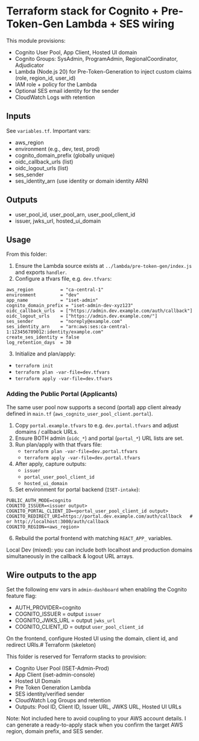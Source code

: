 # Terraform stack for Cognito + Pre-Token-Gen Lambda + SES wiring

This module provisions:
- Cognito User Pool, App Client, Hosted UI domain
- Cognito Groups: SysAdmin, ProgramAdmin, RegionalCoordinator, Adjudicator
- Lambda (Node.js 20) for Pre-Token-Generation to inject custom claims (role, region_id, user_id)
- IAM role + policy for the Lambda
- Optional SES email identity for the sender
- CloudWatch Logs with retention

## Inputs
See `variables.tf`. Important vars:
- aws_region
- environment (e.g., dev, test, prod)
- cognito_domain_prefix (globally unique)
- oidc_callback_urls (list)
- oidc_logout_urls (list)
- ses_sender
- ses_identity_arn (use identity or domain identity ARN)

## Outputs
- user_pool_id, user_pool_arn, user_pool_client_id
- issuer, jwks_url, hosted_ui_domain

## Usage
From this folder:
1) Ensure the Lambda source exists at `../lambda/pre-token-gen/index.js` and exports `handler`.
2) Configure a tfvars file, e.g. `dev.tfvars`:
```
aws_region          = "ca-central-1"
environment         = "dev"
app_name            = "iset-admin"
cognito_domain_prefix = "iset-admin-dev-xyz123"
oidc_callback_urls  = ["https://admin.dev.example.com/auth/callback"]
oidc_logout_urls    = ["https://admin.dev.example.com/"]
ses_sender          = "noreply@example.com"
ses_identity_arn    = "arn:aws:ses:ca-central-1:123456789012:identity/example.com"
create_ses_identity = false
log_retention_days  = 30
```
3) Initialize and plan/apply:
- `terraform init`
- `terraform plan -var-file=dev.tfvars`
- `terraform apply -var-file=dev.tfvars`

### Adding the Public Portal (Applicants)
The same user pool now supports a second (portal) app client already defined in `main.tf` (`aws_cognito_user_pool_client.portal`).

1. Copy `portal.example.tfvars` to e.g. `dev.portal.tfvars` and adjust domains / callback URLs.
2. Ensure BOTH admin (`oidc_*`) and portal (`portal_*`) URL lists are set.
3. Run plan/apply with that tfvars file:
	- `terraform plan -var-file=dev.portal.tfvars`
	- `terraform apply -var-file=dev.portal.tfvars`
4. After apply, capture outputs:
	- `issuer`
	- `portal_user_pool_client_id`
	- `hosted_ui_domain`
5. Set environment for portal backend (`ISET-intake`):
```
PUBLIC_AUTH_MODE=cognito
COGNITO_ISSUER=<issuer output>
COGNITO_PORTAL_CLIENT_ID=<portal_user_pool_client_id output>
COGNITO_REDIRECT_URI=https://portal.dev.example.com/auth/callback   # or http://localhost:3000/auth/callback
COGNITO_REGION=<aws_region>
```
6. Rebuild the portal frontend with matching `REACT_APP_` variables.

Local Dev (mixed): you can include both localhost and production domains simultaneously in the callback & logout URL arrays.

## Wire outputs to the app
Set the following env vars in `admin-dashboard` when enabling the Cognito feature flag:
- AUTH_PROVIDER=cognito
- COGNITO_ISSUER = output `issuer`
- COGNITO_JWKS_URL = output `jwks_url`
- COGNITO_CLIENT_ID = output `user_pool_client_id`

On the frontend, configure Hosted UI using the domain, client id, and redirect URIs.# Terraform (skeleton)

This folder is reserved for Terraform stacks to provision:
- Cognito User Pool (ISET-Admin-Prod)
- App Client (iset-admin-console)
- Hosted UI Domain
- Pre Token Generation Lambda
- SES identity/verified sender
- CloudWatch Log Groups and retention
- Outputs: Pool ID, Client ID, Issuer URL, JWKS URL, Hosted UI URLs

Note: Not included here to avoid coupling to your AWS account details. I can generate a ready-to-apply stack when you confirm the target AWS region, domain prefix, and SES sender.

